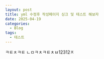 ```yaml
---
layout: post
title: yml 수정후 작성페이지 싱크 및 테스트 해보자
date: 2025-04-19
categories:
  - Blog
tags:
  - 테스트
---
```

ㅋㅌㅊㅋㅌ
ㄴㅁㅋㅊㅋㅌㅊㅂ12312ㅈ